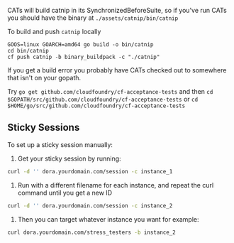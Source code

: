 CATs will build catnip in its SynchronizedBeforeSuite, 
so if you've run CATs you should have the binary 
at `./assets/catnip/bin/catnip`

To build and push `catnip` locally
```
GOOS=linux GOARCH=amd64 go build -o bin/catnip
cd bin/catnip
cf push catnip -b binary_buildpack -c "./catnip"
```

If you get a build error
you probably have CATs checked out to somewhere
that isn't on your gopath.

Try `go get github.com/cloudfoundry/cf-acceptance-tests`
and then `cd $GOPATH/src/github.com/cloudfoundry/cf-acceptance-tests`
or `cd $HOME/go/src/github.com/cloudfoundry/cf-acceptance-tests`

## Sticky Sessions

To set up a sticky session manually:

1. Get your sticky session by running:
```bash
curl -d '' dora.yourdomain.com/session -c instance_1
```
1. Run with a different filename for each instance, and repeat the curl command until you get a new ID
```bash
curl -d '' dora.yourdomain.com/session -c instance_2
```
1. Then you can target whatever instance you want for example:
```bash
curl dora.yourdomain.com/stress_testers -b instance_2

